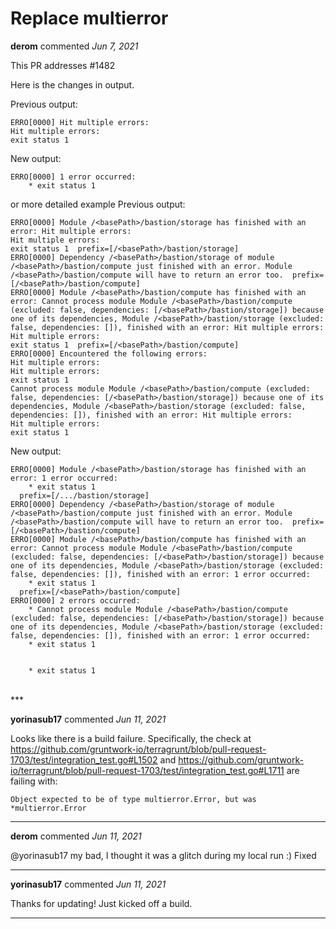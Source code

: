 # Replace multierror

**derom** commented *Jun 7, 2021*

This PR addresses #1482

Here is the changes in output.

Previous output:
```
ERRO[0000] Hit multiple errors:
Hit multiple errors:
exit status 1 
```
New output:
```
ERRO[0000] 1 error occurred:
	* exit status 1
```
or more detailed example
Previous output:
```
ERRO[0000] Module /<basePath>/bastion/storage has finished with an error: Hit multiple errors:
Hit multiple errors:
exit status 1  prefix=[/<basePath>/bastion/storage] 
ERRO[0000] Dependency /<basePath>/bastion/storage of module /<basePath>/bastion/compute just finished with an error. Module /<basePath>/bastion/compute will have to return an error too.  prefix=[/<basePath>/bastion/compute] 
ERRO[0000] Module /<basePath>/bastion/compute has finished with an error: Cannot process module Module /<basePath>/bastion/compute (excluded: false, dependencies: [/<basePath>/bastion/storage]) because one of its dependencies, Module /<basePath>/bastion/storage (excluded: false, dependencies: []), finished with an error: Hit multiple errors:
Hit multiple errors:
exit status 1  prefix=[/<basePath>/bastion/compute] 
ERRO[0000] Encountered the following errors:
Hit multiple errors:
Hit multiple errors:
exit status 1
Cannot process module Module /<basePath>/bastion/compute (excluded: false, dependencies: [/<basePath>/bastion/storage]) because one of its dependencies, Module /<basePath>/bastion/storage (excluded: false, dependencies: []), finished with an error: Hit multiple errors:
Hit multiple errors:
exit status 1 
```
New output:
```
ERRO[0000] Module /<basePath>/bastion/storage has finished with an error: 1 error occurred:
	* exit status 1
  prefix=[/.../bastion/storage] 
ERRO[0000] Dependency /<basePath>/bastion/storage of module /<basePath>/bastion/compute just finished with an error. Module /<basePath>/bastion/compute will have to return an error too.  prefix=[/<basePath>/bastion/compute] 
ERRO[0000] Module /<basePath>/bastion/compute has finished with an error: Cannot process module Module /<basePath>/bastion/compute (excluded: false, dependencies: [/<basePath>/bastion/storage]) because one of its dependencies, Module /<basePath>/bastion/storage (excluded: false, dependencies: []), finished with an error: 1 error occurred:
	* exit status 1
  prefix=[/<basePath>/bastion/compute] 
ERRO[0000] 2 errors occurred:
	* Cannot process module Module /<basePath>/bastion/compute (excluded: false, dependencies: [/<basePath>/bastion/storage]) because one of its dependencies, Module /<basePath>/bastion/storage (excluded: false, dependencies: []), finished with an error: 1 error occurred:
	* exit status 1


	* exit status 1

```
<br />
***


**yorinasub17** commented *Jun 11, 2021*

Looks like there is a build failure. Specifically, the check at https://github.com/gruntwork-io/terragrunt/blob/pull-request-1703/test/integration_test.go#L1502 and https://github.com/gruntwork-io/terragrunt/blob/pull-request-1703/test/integration_test.go#L1711 are failing with:

```
Object expected to be of type multierror.Error, but was *multierror.Error

```
***

**derom** commented *Jun 11, 2021*

@yorinasub17 my bad, I thought it was a glitch during my local run :) Fixed
***

**yorinasub17** commented *Jun 11, 2021*

Thanks for updating! Just kicked off a build.
***

